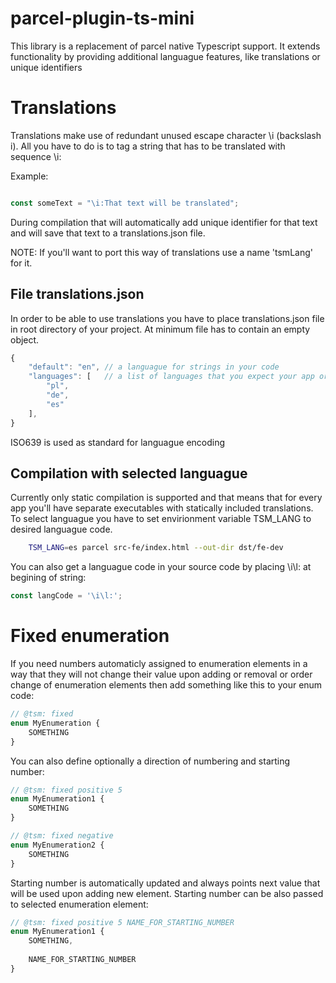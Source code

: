 # parcel-plugin-ts-mini

This library is a replacement of parcel native Typescript support. It extends functionality by providing additional languague features, like translations or unique identifiers

# Translations

Translations make use of redundant unused escape character \i (backslash i). All you have to do is to tag a string that has to be translated with sequence \i:

Example:
```javascript

const someText = "\i:That text will be translated";

```

During compilation that will automatically add unique identifier for that text and will save that text to a translations.json file.

NOTE: If you'll want to port this way of translations use a name 'tsmLang' for it.


## File translations.json

In order to be able to use translations you have to place translations.json file in root directory of your project. At minimum file has to contain an empty object.

```javascript
{
    "default": "en", // a languague for strings in your code
    "languages": [   // a list of languages that you expect your app or lib to be translated to
        "pl",
        "de",
        "es"
    ],
}
```

ISO639 is used as standard for languague encoding

## Compilation with selected languague

Currently only static compilation is supported and that means that for every app you'll have separate executables with statically included translations. To select languague you have to set envirionment variable TSM_LANG to desired languague code.

```sh
    TSM_LANG=es parcel src-fe/index.html --out-dir dst/fe-dev
```

You can also get a languague code in your source code by placing \i\l: at begining of string:

```javascript
const langCode = '\i\l:';

```

# Fixed enumeration

If you need numbers automaticly assigned to enumeration elements in a way that they will not change their value upon adding or removal or order change of enumeration elements then add something like this to your enum code:

```javascript
// @tsm: fixed
enum MyEnumeration {
    SOMETHING
}

```

You can also define optionally a direction of numbering and starting number:

```javascript
// @tsm: fixed positive 5
enum MyEnumeration1 {
    SOMETHING
}

// @tsm: fixed negative
enum MyEnumeration2 {
    SOMETHING
}

```

Starting number is automatically updated and always points next value that will be used upon adding new element. Starting number can be also passed to selected enumeration element:

```javascript
// @tsm: fixed positive 5 NAME_FOR_STARTING_NUMBER
enum MyEnumeration1 {
    SOMETHING,
    
    NAME_FOR_STARTING_NUMBER
}
```
